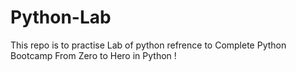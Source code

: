 # Python-Lab

This repo is to practise Lab of python refrence to Complete Python Bootcamp From Zero to Hero in Python !
